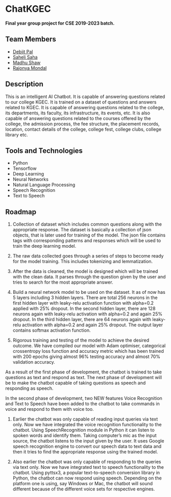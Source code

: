 # ChatKGEC
<b>Final year group project for CSE 2019-2023 batch.</b>
## Team Members
- [Debjit Pal](https://github.com/debjitpal5040)
- [Saheli Saha](https://github.com/sahelisaha2k)
- [Madhu Shaw](https://github.com/madhushaw1012)
- [Rajonya Mondal](https://github.com/rajonya-eng)

## Description
This is an intelligent AI Chatbot. It is capable of answering questions related to our college KGEC. It is trained on a dataset of questions and answers related to KGEC. It is capable of answering questions related to the college, its departments, its faculty, its infrastructure, its events, etc. It is also capable of answering questions related to the courses offered by the college, the admission process, the fee structure, the placement records, location, contact details of the college, college fest, college clubs, college library etc.

## Tools and Technologies
* Python
* Tensorflow
* Deep Learning
* Neural Networks
* Natural Language Processing
* Speech Recognition
* Text to Speech

## Roadmap

1. Collection of dataset which includes common questions along with the appropriate response. The dataset is basically a collection of json objects, that is later used for training of the model. The json file contains tags with corresponding patterns and responses which will be used to train the deep learning model.

2. The raw data collected goes through a series of steps to become ready for the model training. This includes tokenizing and lemmatization.

3. After the data is cleaned, the model is designed which will be trained with the clean data. It parses through the question given by the user and tries to search for the most appropriate answer.

4. Build a neural network model to be used on the dataset. It as of now has 5 layers including 3 hidden layers. There are total 256 neurons in the first hidden layer with leaky-relu activation function with alpha=0.2 applied with 25% dropout. In the second hidden layer, there are 128 neurons again with leaky-relu activation with alpha=0.2 and again 25% dropout. In the third hidden layer, there are 64 neurons again with leaky-relu activation with alpha=0.2 and again 25% dropout. The output layer contains softmax activation function.

5. Rigorous training and testing of the model to achieve the desired outcome. We have compiled our model with Adam optimiser, categorical crossentropy loss function and accuracy metric which has been trained with 200 epochs giving almost 96% testing accuracy and almost 70% validation accuracy.

As a result of the first phase of development, the chatbot is trained to take questions as text and respond as text. The next phase of development will be to make the chatbot capable of taking questions as speech and responding as speech.

In the second phase of development, two NEW features Voice Recognition and Text to Speech have been added to the chatbot to take commands in voice and respond to them with voice too.

1. Earlier the chatbot was only capable of reading input queries via text only. Now we have integrated the voice recognition functionality to the chatbot. Using SpeechRecognition module in Python it can listen to spoken words and identify them. Taking computer’s mic as the input source, the chatbot listens to the input given by the user. It uses Google speech recognition engine to convert our speech data to text data and then it tries to find the appropriate response using the trained model.

2. Also earlier the chatbot was only capable of responding to the queries via text only. Now we have integrated text to speech functionality to the chatbot. Using pyttsx3, a popular text-to-speech conversion library in Python, the chatbot can now respond using speech. Depending on the platform one is using, say Windows or Mac, the chatbot will sound different because of the different voice sets for respective engines.
